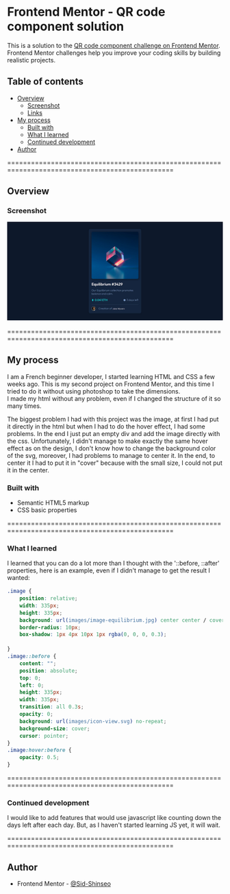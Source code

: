 # Frontend Mentor - QR code component solution

This is a solution to the [QR code component challenge on Frontend Mentor](https://www.frontendmentor.io/challenges/qr-code-component-iux_sIO_H). Frontend Mentor challenges help you improve your coding skills by building realistic projects. 

## Table of contents

- [Overview](#overview)
  - [Screenshot](#screenshot)
  - [Links](#links)
- [My process](#my-process)
  - [Built with](#built-with)
  - [What I learned](#what-i-learned)
  - [Continued development](#continued-development)
- [Author](#author)

================================================================================================

## Overview

### Screenshot

![the solution screenshot](/screenshot.jpg)

================================================================================================

## My process

I am a French beginner developer, I started learning HTML and CSS a few weeks ago. 
This is my second project on Frontend Mentor, and this time I tried to do it without using photoshop to take the dimensions.   
I made my html without any problem, even if I changed the structure of it so many times. 

The biggest problem I had with this project was the image, at first I had put it directly in the html 
but when I had to do the hover effect, I had some problems. 
In the end I just put an empty div and add the image directly with the css. 
Unfortunately, I didn't manage to make exactly the same hover effect as on the design, 
I don't know how to change the background color of the svg, moreover, I had problems to manage to center it. 
In the end, to center it I had to put it in "cover" because with the small size, I could not put it in the center. 

### Built with

- Semantic HTML5 markup
- CSS basic properties

================================================================================================

### What I learned

I learned that you can do a lot more than I thought with the '::before, ::after' properties, 
here is an example, even if I didn't manage to get the result I wanted:
``` css
.image {
    position: relative;
    width: 335px;
    height: 335px;
    background: url(images/image-equilibrium.jpg) center center / cover no-repeat;
    border-radius: 10px;
    box-shadow: 1px 4px 10px 1px rgba(0, 0, 0, 0.3);

}
.image::before {
    content: "";
    position: absolute;
    top: 0;
    left: 0;
    height: 335px;
    width: 335px;
    transition: all 0.3s;
    opacity: 0;
    background: url(images/icon-view.svg) no-repeat;
    background-size: cover;
    cursor: pointer;
}
.image:hover:before {
    opacity: 0.5;
}
```
================================================================================================

### Continued development
I would like to add features that would use javascript like counting down the days left after each day. But, as I haven't started learning JS yet, it will wait. 

================================================================================================

## Author
- Frontend Mentor - [@Sid-Shinseo](https://www.frontendmentor.io/profile/sid-shinseo)
